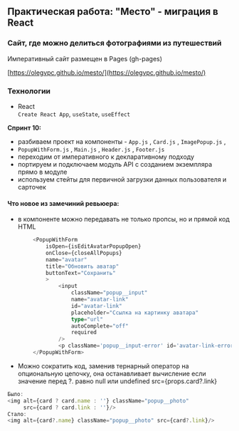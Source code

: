 ## Практическая работа: "Место" - миграция в React

### Сайт, где можно делиться фотографиями из путешествий



Императивный сайт размещен в Pages  (gh-pages)

[https://olegvpc.github.io/mesto/](https://olegvpc.github.io/mesto/)

### Технологии

* React  
`Create React App`, `useState`, `useEffect`


**Спринт 10:**
- разбиваем проект на компоненты - `App.js` , `Card.js` , `ImagePopup.js` ,
- `PopupWithForm.js` , `Main.js` , `Header.js` , `Footer.js`
- переходим от императивного к декларативному подходу
- портируем и подключаем модуль API с созданием экземпляра прямо в модуле
- используем стейты для первичной загрузки данных пользователя и сарточек
#### Что новое из замечиний ревьюера: 
* в компоненте можно передавать не только пропсы, но и прямой код HTML
```typescript jsx
        <PopupWithForm
            isOpen={isEditAvatarPopupOpen}
            onClose={closeAllPopups}
            name="avatar"
            title="Обновить аватар"
            buttonText="Сохранить"
            >
                <input
                    className="popup__input"
                    name="avatar-link"
                    id="avatar-link"
                    placeholder="Ссылка на картинку аватара"
                    type="url"
                    autoComplete="off"
                    required
                />
                <p className='popup__input-error' id='avatar-link-error'/>
        </PopupWithForm>
```
* Можно сократить код, заменив тернарный оператор на опциональную цепочку, она останавливает вычисление если значение перед ?. равно null или undefined
src={props.card?.link}
```typescript jsx
Было:
<img alt={card ? card.name : ''} className="popup__photo" 
     src={card ? card.link : ''}/>             
Стало:
<img alt={card?.name} className="popup__photo" src={card?.link}/>
```

